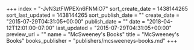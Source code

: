 +++
index = "-JvN3ztFWPEXn6FNMiO7"
sort_create_date = 1438144265
sort_last_updated = 1438144265
sort_publish_date = ""
create_date = "2015-07-29T04:31:05+00:00"
publish_date = ""
date = "2018-04-12T12:01:00-07:00"
last_updated = "2015-07-29T04:31:05+00:00"
preview_url = ""
name = "McSweeney's Books"
title = "McSweeney's Books"
books_publisher = "publishers/mcsweeneys-books.md"
+++
